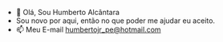 - 👋 Olá, Sou Humberto Alcântara
- Sou novo por aqui, então no que poder me ajudar eu aceito.
- 📫 Meu E-mail humbertojr_pe@hotmail.com

<!---
humbertojr85/humbertojr85 is a ✨ special ✨ repository because its `README.md` (this file) appears on your GitHub profile.
You can click the Preview link to take a look at your changes.
--->
